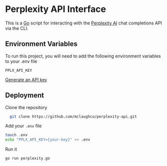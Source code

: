 
# Perplexity API Interface

This is a [Go](https://go.dev/doc/) script for interacting with the [Perplexity AI](https://docs.perplexity.ai/home) chat completions API via the CLI.



## Environment Variables

To run this project, you will need to add the following environment variables to your .env file

`PPLX_API_KEY`

[Generate an API key](https://www.perplexity.ai/settings/api)
## Deployment

Clone the repository

```bash
  git clone https://github.com/mclaughco/perplexity-api.git
```
Add your `.env` file
```bash
touch .env
echo "PPLX_API_KEY={your-key}" >> .env
```
Run it
```bash
go run perplexity.go
```


